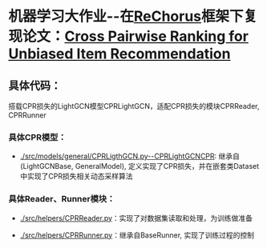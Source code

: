 
# 机器学习大作业--在[ReChorus](https://github.com/THUwangcy/ReChorus)框架下复现论文：[Cross Pairwise Ranking for Unbiased Item Recommendation](https://arxiv.org/abs/2204.12176)

## 具体代码：

搭载CPR损失的LightGCN模型CPRLightGCN，适配CPR损失的模块CPRReader, CPRRunner

### 具体CPR模型：

*  [./src/models/general/CPRLigthGCN.py--CPRLightGCNCPR](https://github.com/BinshengQin/Rechorus-master/blob/main/src/models/general/CPRLightGCN.py): 继承自(LightGCNBase, GeneralModel), 定义实现了CPR损失，并在嵌套类Dataset中实现了CPR损失相关动态采样算法

### 具体Reader、Runner模块：

* [./src/helpers/CPRReader.py](https://github.com/BinshengQin/Rechorus-master/src/helpers/CPRReader.py)：实现了对数据集读取和处理，为训练做准备

* [./src/helpers/CPRRunner.py](https://github.com/BinshengQin/Rechorus-master/src/helpers/CPRRunner.py)：继承自BaseRunner, 实现了训练过程的控制
